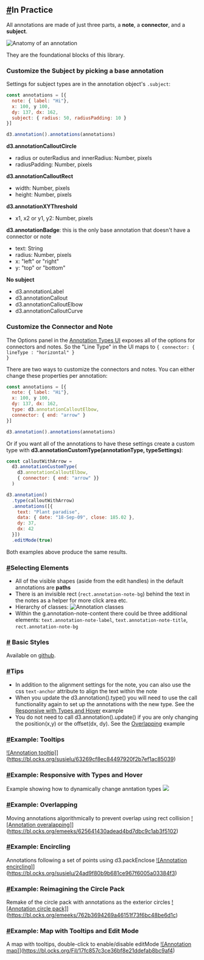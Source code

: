 <h2><a href="#in-practice">#</a>In Practice</h2>

All annotations are made of just three parts, a **note**, a **connector**, and a **subject**.

<img alt="Anatomy of an annotation" src="img/anatomy.png" />

They are the foundational blocks of this library.

### Customize the Subject by picking a base annotation

Settings for subject types are in the annotation object's <code>.subject</code>:

```js
const annotations = [{
  note: { label: "Hi"},
  x: 100, y 100,
  dy: 137, dx: 162,
  subject: { radius: 50, radiusPadding: 10 }
}]

d3.annotation().annotations(annotations)
```
**d3.annotationCalloutCircle**
- radius or outerRadius and innerRadius: Number, pixels
- radiusPadding: Number, pixels

**d3.annotationCalloutRect**
- width: Number, pixels
- height: Number, pixels

**d3.annotationXYThreshold**
- x1, x2 or y1, y2: Number, pixels

**d3.annotationBadge**: this is the only base annotation that doesn't have a connector or note
- text: String
- radius: Number, pixels
- x: "left" or "right"
- y: "top" or "bottom"

**No subject**
- d3.annotationLabel
- d3.annotationCallout
- d3.annotationCalloutElbow
- d3.annotationCalloutCurve

### Customize the Connector and Note

The Options panel in the [Annotation Types UI](#types) exposes all of the options for connectors and notes. So the "Line Type" in the UI maps to <code>{ connector: { lineType : "horizontal" } }</code>

There are two ways to customize the connectors and notes. You can either change these properties per annotation:

```js
const annotations = [{
  note: { label: "Hi"},
  x: 100, y 100,
  dy: 137, dx: 162,
  type: d3.annotationCalloutElbow,
  connector: { end: "arrow" }
}]

d3.annotation().annotations(annotations)
```

Or if you want all of the annotations to have these settings create a custom type with
**d3.annotationCustomType(annotationType, typeSettings)**:

```js
const calloutWithArrow =
  d3.annotationCustomType(
    d3.annotationCalloutElbow,
    { connector: { end: "arrow" }}
  )

d3.annotation()
  .type(calloutWithArrow)
  .annotations([{
    text: "Plant paradise",
    data: { date: "18-Sep-09", close: 185.02 },
    dy: 37,
    dx: 42
  }])
  .editMode(true)
```
Both examples above produce the same results.


<h3 id="select"><a href="#select">#</a>Selecting Elements</h3>

- All of the visible shapes (aside from the edit handles) in the default annotations are **paths**
- There is an invisible rect (<code>rect.annotation-note-bg</code>) behind the text in the notes as a helper for more click area etc.
- Hierarchy of classes:
![Annotation classes](img/classes.png)
- Within the g.annotation-note-content there could be three additional elements: <code>text.annotation-note-label</code>, <code>text.annotation-note-title</code>, <code>rect.annotation-note-bg</code>

<h3 id="styles"><a href="#styles">#</a> Basic Styles</h3>

Available on [github](https://github.com/susielu/d3-annotation/blob/master/d3-annotation.css).


<h3 id="tips"><a href="#tips">#</a>Tips</h3>

- In addition to the alignment settings for the note, you can also use the css `text-anchor` attribute to align the text within the note
- When you update the d3.annotation().type() you will need to use the call functionality again to set up the annotations with the new type. See the [Responsive with Types and Hover](#responsive) example
- You do not need to call d3.annotation().update() if you are only changing the position(x,y) or the offset(dx, dy). See the [Overlapping](#overlapping) example

<h3 id="tooltips"><a href="#tooltips">#</a>Example: Tooltips</h3>

[![Annotation tooltip]](img/tooltip.png)](https://bl.ocks.org/susielu/63269cf8ec84497920f2b7ef1ac85039)

<h3 id="responsive"><a href="#responsive">#</a>Example: Responsive with Types and Hover</h3>

Example showing how to dynamically change anntation types
<a href="https://bl.ocks.org/susielu/974e41473737320f8db5ae711ded8542">
<img src="img/resize.png"/></a>

<h3 id="overlapping"><a href="#overlapping">#</a>Example: Overlapping</h3>

Moving annotations algorithmically to prevent overlap using rect collision
[![Annotation overalapping]](img/overlapping.png)](https://bl.ocks.org/emeeks/625641430adead4bd7dbc9c1ab3f5102)

<h3 id="encircle"><a href="#encircle">#</a>Example: Encircling</h3>

Annotations following a set of points using d3.packEnclose
[![Annotation encircling]](img/encircle.png)](https://bl.ocks.org/susielu/24ad9f80b9b681ce967f6005a03384f3)

<h3 id="circle-pack"><a href="#circle-pack">#</a>Example: Reimagining the Circle Pack</h3>

Remake of the circle pack with annotations as the exterior circles
[![Annotation circle pack]](img/circle-pack.png)](https://bl.ocks.org/emeeks/762b3694269a46151f73f6bc48be6d1c)

<h3 id="map"><a href="#map">#</a>Example: Map with Tooltips and Edit Mode</h3>

A map with tooltips, double-click to enable/disable editMode
[![Annotation map]](img/map-edit-mode.jpg)](https://bl.ocks.org/Fil/17fc857c3ce36bf8e21ddefab8bc9af4)
